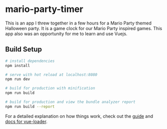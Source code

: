 # mario-party-timer

This is an app I threw together in a few hours for a Mario Party themed Halloween party. It is a game clock for our Mario Party inspired games. This app also was an opportunity for me to learn and use Vuejs.

## Build Setup

``` bash
# install dependencies
npm install

# serve with hot reload at localhost:8080
npm run dev

# build for production with minification
npm run build

# build for production and view the bundle analyzer report
npm run build --report
```

For a detailed explanation on how things work, check out the [guide](http://vuejs-templates.github.io/webpack/) and [docs for vue-loader](http://vuejs.github.io/vue-loader).
